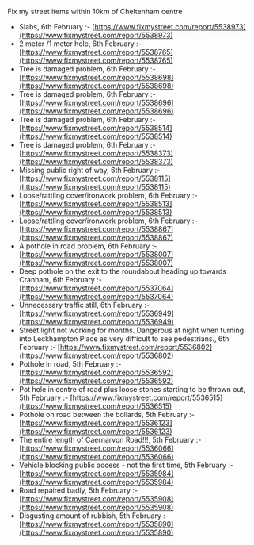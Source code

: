 Fix my street items within 10km of Cheltenham centre

<!-- fix_marker starts -->

- Slabs, 6th February :- [https://www.fixmystreet.com/report/5538973](https://www.fixmystreet.com/report/5538973)
- 2 meter /1 meter hole, 6th February :- [https://www.fixmystreet.com/report/5538765](https://www.fixmystreet.com/report/5538765)
- Tree is damaged problem, 6th February :- [https://www.fixmystreet.com/report/5538698](https://www.fixmystreet.com/report/5538698)
- Tree is damaged problem, 6th February :- [https://www.fixmystreet.com/report/5538696](https://www.fixmystreet.com/report/5538696)
- Tree is damaged problem, 6th February :- [https://www.fixmystreet.com/report/5538514](https://www.fixmystreet.com/report/5538514)
- Tree is damaged problem, 6th February :- [https://www.fixmystreet.com/report/5538373](https://www.fixmystreet.com/report/5538373)
- Missing public right of way, 6th February :- [https://www.fixmystreet.com/report/5538115](https://www.fixmystreet.com/report/5538115)
- Loose/rattling cover/ironwork problem, 6th February :- [https://www.fixmystreet.com/report/5538513](https://www.fixmystreet.com/report/5538513)
- Loose/rattling cover/ironwork problem, 6th February :- [https://www.fixmystreet.com/report/5538867](https://www.fixmystreet.com/report/5538867)
- A pothole in road problem, 6th February :- [https://www.fixmystreet.com/report/5538007](https://www.fixmystreet.com/report/5538007)
- Deep pothole on the exit to the roundabout heading up towards Cranham, 6th February :- [https://www.fixmystreet.com/report/5537064](https://www.fixmystreet.com/report/5537064)
- Unnecessary traffic still, 6th February :- [https://www.fixmystreet.com/report/5536949](https://www.fixmystreet.com/report/5536949)
- Street light not working for months. Dangerous at night when turning into Leckhampton Place as very difficult to see pedestrians., 6th February :- [https://www.fixmystreet.com/report/5536802](https://www.fixmystreet.com/report/5536802)
- Pothole in road, 5th February :- [https://www.fixmystreet.com/report/5536592](https://www.fixmystreet.com/report/5536592)
- Pot hole in centre of road plus loose stones starting to be thrown out, 5th February :- [https://www.fixmystreet.com/report/5536515](https://www.fixmystreet.com/report/5536515)
- Pothole on road between the bollards, 5th February :- [https://www.fixmystreet.com/report/5536123](https://www.fixmystreet.com/report/5536123)
- The entire length of Caernarvon Road!!!, 5th February :- [https://www.fixmystreet.com/report/5536066](https://www.fixmystreet.com/report/5536066)
- Vehicle blocking public access - not the first time, 5th February :- [https://www.fixmystreet.com/report/5535984](https://www.fixmystreet.com/report/5535984)
- Road repaired badly, 5th February :- [https://www.fixmystreet.com/report/5535908](https://www.fixmystreet.com/report/5535908)
- Disgusting amount of rubbish, 5th February :- [https://www.fixmystreet.com/report/5535890](https://www.fixmystreet.com/report/5535890)

<!-- fix_marker ends -->